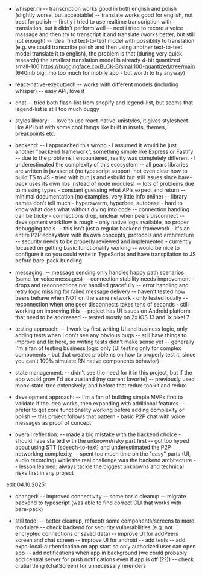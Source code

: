 - whisper.rn
  -- transcription works good in both english and polish (slightly worse, but acceptable)
  -- translate works good for english, not best for polish
  -- firstly i tried to use realtime transcription with translation, but it didn't perform well
  -- next i tried to record a voice massage and then try to transcript it and translate (works better, but still not enough)
  -- idea: find text-to-text model with possiblity to translation (e.g. we could transcribe polish and then using another text-to-text model translate it to english), the problem is that (during very quick research) the smallest translation model is already 4-bit quantized small-100 https://huggingface.co/BLCK-B/small100-quantized/tree/main (640mb big, imo too much for mobile app - but worth to try anyway)

- react-native-executorch
  -- works with different models (including whisper)
  -- easy API, love it

- chat
  -- tried both flash-list from shopify and legend-list, but seems that legend-list is still too much buggy

- styles library:
  -- love to use react-native-unistyles, it gives stylesheet-like API but with some cool things like built in insets, themes, breakpoints etc.

- backend:
  -- I approached this wrong - I assumed it would be just another "backend framework", something simple like Express or Fastify
  -- due to the problems I encountered, reality was completely different - I underestimated the complexity of this ecosystem
  -- all pears libraries are written in javascript (no typescript support, not even clear how to build TS to JS - tried with bun.js and esbuild but still issues since bare-pack uses its own libs instead of node modules)
  -- lots of problems due to missing types - constant guessing what APIs expect and return
  -- minimal documentation (no examples, very little info online)
  -- library names don't tell much - hyperswarm, hyperbee, autobase - hard to know what does what without diving into code
  -- connection handling can be tricky - connections drop, unclear when peers disconnect
  -- development workflow is rough - only native logs available, no proper debugging tools
  -- this isn't just a regular backend framework - it's an entire P2P ecosystem with its own concepts, protocols and architecture
  -- security needs to be properly reviewed and implemented - currently focused on getting basic functionality working
  -- would be nice to configure it so you could write in TypeScript and have transpilation to JS before bare-pack bundling

- messaging:
  -- message sending only handles happy path scenarios (same for voice messages)
  -- connection stability needs improvement - drops and reconnections not handled gracefully
  -- error handling and retry logic missing for failed message delivery
  -- haven't tested how peers behave when NOT on the same network - only tested locally
  -- reconnection when one peer disconnects takes tens of seconds - still working on improving this
  -- project has UI issues on Android platform that need to be addressed
  -- tested mostly on 2x iOS 13 and 1x pixel 7

- testing approach:
  -- I work by first writing UI and business logic, only adding tests when I don't see any obvious bugs
  -- still have things to improve and fix here, so writing tests didn't make sense yet
  -- generally I'm a fan of testing business logic only (UI testing only for complex components - but that creates problems on how to properly test it, since you can't 100% simulate RN native components behavior)

- state management:
  -- didn't see the need for it in this project, but if the app would grow I'd use zustand (my current favorite)
  -- previously used mobx-state-tree extensively, and before that redux-toolkit and redux

- development approach:
  -- I'm a fan of building simple MVPs first to validate if the idea works, then expanding with additional features
  -- prefer to get core functionality working before adding complexity or polish
  -- this project follows that pattern - basic P2P chat with voice messages as proof of concept

- overall reflection:
  -- made a big mistake with the backend choice - should have started with the unknown/risky part first
  -- got too hyped about using STT (speech-to-text) and underestimated the P2P networking complexity
  -- spent too much time on the "easy" parts (UI, audio recording) while the real challenge was the backend architecture
  -- lesson learned: always tackle the biggest unknowns and technical risks first in any project

edit 04.10.2025:

- changed:
  -- improved connectivity
  -- some basic cleanup
  -- migrate backend to typescript (was able to find correct CLI that works with bare-pack)

- still todo:
  -- better cleanup, refacotr some components/screens to more modulare
  -- check backend for security vulnerabilities (e.g. not encrypted connections or saved data)
  -- improve UI for addPeers screen and chat screen
  -- improve UI for android
  -- add tests
  -- add expo-local-authentication on app start so only authorized user can open app
  -- add notifications when app in background (we could probably add central server for push notifications even if app is off (??))
  -- check crutial thing (chatScreen) for unnecessary rerenders

